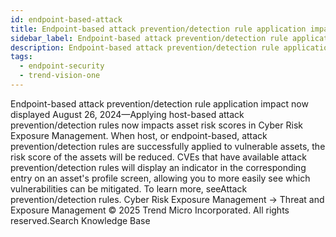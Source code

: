 ```yaml
---
id: endpoint-based-attack
title: Endpoint-based attack prevention/detection rule application impact now displayed
sidebar_label: Endpoint-based attack prevention/detection rule application impact now displayed
description: Endpoint-based attack prevention/detection rule application impact now displayed
tags:
  - endpoint-security
  - trend-vision-one
---
```


 Endpoint-based attack prevention/detection rule application impact now displayed August 26, 2024—Applying host-based attack prevention/detection rules now impacts asset risk scores in Cyber Risk Exposure Management. When host, or endpoint-based, attack prevention/detection rules are successfully applied to vulnerable assets, the risk score of the assets will be reduced. CVEs that have available attack prevention/detection rules will display an indicator in the corresponding entry on an asset's profile screen, allowing you to more easily see which vulnerabilities can be mitigated. To learn more, seeAttack prevention/detection rules. Cyber Risk Exposure Management → Threat and Exposure Management © 2025 Trend Micro Incorporated. All rights reserved.Search Knowledge Base